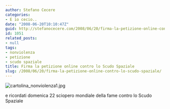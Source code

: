 ```yaml
---
author: Stefano Cecere
categories:
- E io cecio..
date: "2008-06-20T10:10:47Z"
guid: http://stefanocecere.com/2008/06/20/firma-la-petizione-online-contro-lo-scudo-spaziale/
id: 1051
related_posts:
- null
tags:
- nonviolenza
- petizione
- scudo spaziale
title: Firma la petizione online contro lo Scudo Spaziale
slug: /2008/06/20/firma-la-petizione-online-contro-lo-scudo-spaziale/
---
```


![cartolina_nonviolenza1.jpg](http://stefanocecere.com/wp-content/uploads/sites/3/2008/06/cartolina_nonviolenza1.jpg)</p> e ricordati domenica 22 sciopero mondiale della fame contro lo Scudo Spaziale